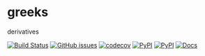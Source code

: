 # greeks
derivatives

[![Build Status](https://travis-ci.org/timkpaine/greeks.svg?branch=master)](https://travis-ci.org/timkpaine/greeks)
[![GitHub issues](https://img.shields.io/github/issues/timkpaine/greeks.svg)]()
[![codecov](https://codecov.io/gh/timkpaine/greeks/branch/master/graph/badge.svg)](https://codecov.io/gh/timkpaine/greeks)
[![PyPI](https://img.shields.io/pypi/l/greeks.svg)](https://pypi.python.org/pypi/greeks)
[![PyPI](https://img.shields.io/pypi/v/greeks.svg)](https://pypi.python.org/pypi/greeks)
[![Docs](https://img.shields.io/readthedocs/greeks.svg)](https://greeks.readthedocs.io)
